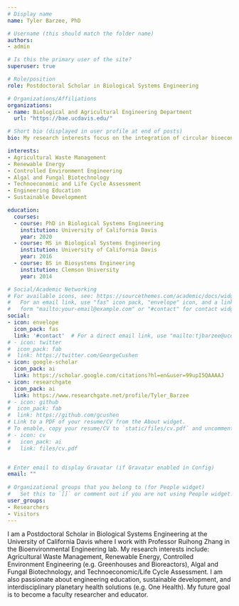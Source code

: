 ```yaml
---
# Display name
name: Tyler Barzee, PhD

# Username (this should match the folder name)
authors:
- admin

# Is this the primary user of the site?
superuser: true

# Role/position
role: Postdoctoral Scholar in Biological Systems Engineering

# Organizations/Affiliations
organizations:
- name: Biological and Agricultural Engineering Department
  url: "https://bae.ucdavis.edu/"

# Short bio (displayed in user profile at end of posts)
bio: My research interests focus on the integration of circular bioeconomy concepts in renewable energy and agriculture

interests:
- Agricultural Waste Management 
- Renewable Energy
- Controlled Environment Engineering
- Algal and Fungal Biotechnology
- Technoeconomic and Life Cycle Assessment
- Engineering Education
- Sustainable Development

education:
  courses:
  - course: PhD in Biological Systems Engineering
    institution: University of California Davis
    year: 2020
  - course: MS in Biological Systems Engineering
    institution: University of California Davis
    year: 2016
  - course: BS in Biosystems Engineering
    institution: Clemson University
    year: 2014

# Social/Academic Networking
# For available icons, see: https://sourcethemes.com/academic/docs/widgets/#icons
#   For an email link, use "fas" icon pack, "envelope" icon, and a link in the
#   form "mailto:your-email@example.com" or "#contact" for contact widget.
social:
- icon: envelope
  icon_pack: fas
  link: '#contact'  # For a direct email link, use "mailto:tjbarzee@ucdavis.edu".
# - icon: twitter
#  icon_pack: fab
#  link: https://twitter.com/GeorgeCushen
- icon: google-scholar
  icon_pack: ai
  link: https://scholar.google.com/citations?hl=en&user=99upI5QAAAAJ
- icon: researchgate
  icon_pack: ai
  link: https://www.researchgate.net/profile/Tyler_Barzee
# - icon: github
#  icon_pack: fab
#  link: https://github.com/gcushen
# Link to a PDF of your resume/CV from the About widget.
# To enable, copy your resume/CV to `static/files/cv.pdf` and uncomment the lines below.  
# - icon: cv
#   icon_pack: ai
#   link: files/cv.pdf


# Enter email to display Gravatar (if Gravatar enabled in Config)
email: ""
  
# Organizational groups that you belong to (for People widget)
#   Set this to `[]` or comment out if you are not using People widget.  
user_groups:
- Researchers
- Visitors
---
```


I am a Postdoctoral Scholar in Biological Systems Engineering at the University of California Davis where I work with Professor Ruihong Zhang in the Bioenvironmental Engineering lab. My  research interests include: Agricultural Waste Management, Renewable Energy, Controlled Environment Engineering (e.g. Greenhouses and Bioreactors), Algal and Fungal Biotechnology, and Technoeconomic/Life Cycle Assessment. I am also passionate about engineering education, sustainable development, and interdisciplinary planetary health solutions (e.g. One Health). My future goal is to become a faculty researcher and educator.
